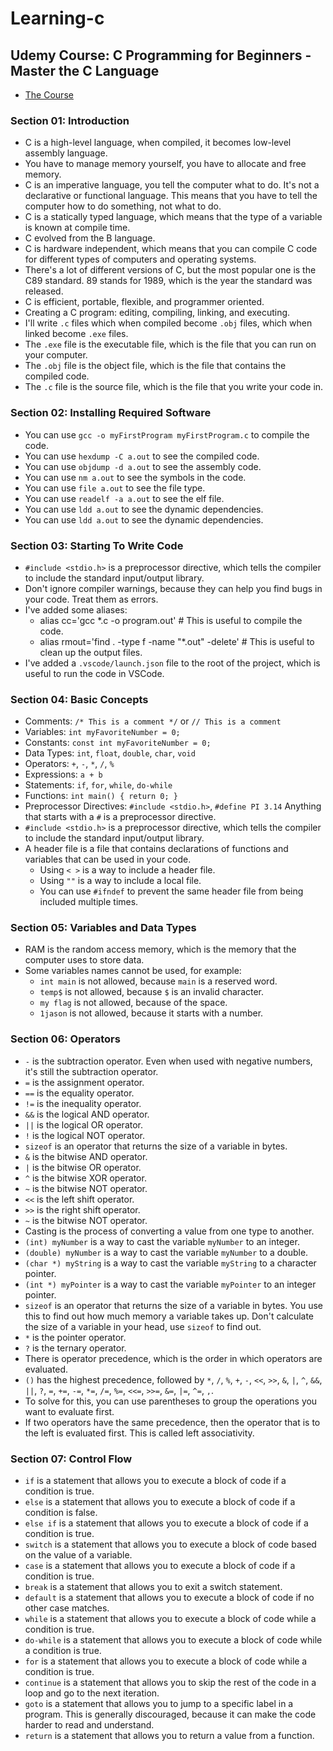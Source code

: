 # Learning-c

## Udemy Course: C Programming for Beginners - Master the C Language

- [The Course](https://www.udemy.com/course/c-programming-for-beginners-/)


### Section 01: Introduction

- C is a high-level language, when compiled, it becomes low-level assembly language.
- You have to manage memory yourself, you have to allocate and free memory.
- C is an imperative language, you tell the computer what to do. It's not a declarative or functional language. This means that you have to tell the computer how to do something, not what to do.
- C is a statically typed language, which means that the type of a variable is known at compile time.
- C evolved from the B language. 
- C is hardware independent, which means that you can compile C code for different types of computers and operating systems.
- There's a lot of different versions of C, but the most popular one is the C89 standard. 89 stands for 1989, which is the year the standard was released.
- C is efficient, portable, flexible, and programmer oriented.
- Creating a C program: editing, compiling, linking, and executing.
- I'll write `.c` files which when compiled become `.obj` files, which when linked become `.exe` files.
- The `.exe` file is the executable file, which is the file that you can run on your computer.
- The `.obj` file is the object file, which is the file that contains the compiled code.
- The `.c` file is the source file, which is the file that you write your code in.

### Section 02: Installing Required Software
- You can use `gcc -o myFirstProgram myFirstProgram.c` to compile the code.
- You can use `hexdump -C a.out` to see the compiled code.
- You can use `objdump -d a.out` to see the assembly code.
- You can use `nm a.out` to see the symbols in the code.
- You can use `file a.out` to see the file type.
- You can use `readelf -a a.out` to see the elf file.
- You can use `ldd a.out` to see the dynamic dependencies.
- You can use `ldd a.out` to see the dynamic dependencies.

### Section 03: Starting To Write Code
- `#include <stdio.h>` is a preprocessor directive, which tells the compiler to include the standard input/output library.
- Don't ignore compiler warnings, because they can help you find bugs in your code. Treat them as errors.
- I've added some aliases:
  - alias cc='gcc *.c -o program.out' # This is useful to compile the code.
  - alias rmout='find . -type f -name "*.out" -delete' # This is useful to clean up the output files.
- I've added a `.vscode/launch.json` file to the root of the project, which is useful to run the code in VSCode.

### Section 04: Basic Concepts
- Comments: `/* This is a comment */` or `// This is a comment`
- Variables: `int myFavoriteNumber = 0;`
- Constants: `const int myFavoriteNumber = 0;`
- Data Types: `int`, `float`, `double`, `char`, `void`
- Operators: `+`, `-`, `*`, `/`, `%`
- Expressions: `a + b`
- Statements: `if`, `for`, `while`, `do-while`
- Functions: `int main() { return 0; }`
- Preprocessor Directives: `#include <stdio.h>`, `#define PI 3.14` Anything that starts with a `#` is a preprocessor directive.
- `#include <stdio.h>` is a preprocessor directive, which tells the compiler to include the standard input/output library.
- A header file is a file that contains declarations of functions and variables that can be used in your code.
  - Using `< >` is a way to include a header file.
  - Using `""` is a way to include a local file.
  - You can use `#ifndef` to prevent the same header file from being included multiple times.

### Section 05: Variables and Data Types
- RAM is the random access memory, which is the memory that the computer uses to store data.
- Some variables names cannot be used, for example:
  - `int main` is not allowed, because `main` is a reserved word.
  - `temp$` is not allowed, because `$` is an invalid character.
  - `my flag` is not allowed, because of the space.
  - `1jason` is not allowed, because it starts with a number.

### Section 06: Operators
- `-` is the subtraction operator. Even when used with negative numbers, it's still the subtraction operator.
- `=` is the assignment operator.
- `==` is the equality operator.
- `!=` is the inequality operator.
- `&&` is the logical AND operator.
- `||` is the logical OR operator.
- `!` is the logical NOT operator.
- `sizeof` is an operator that returns the size of a variable in bytes.
- `&` is the bitwise AND operator.
- `|` is the bitwise OR operator.
- `^` is the bitwise XOR operator.
- `~` is the bitwise NOT operator.
- `<<` is the left shift operator.
- `>>` is the right shift operator.
- `~` is the bitwise NOT operator.
- Casting is the process of converting a value from one type to another.
- `(int) myNumber` is a way to cast the variable `myNumber` to an integer.
- `(double) myNumber` is a way to cast the variable `myNumber` to a double.
- `(char *) myString` is a way to cast the variable `myString` to a character pointer.
- `(int *) myPointer` is a way to cast the variable `myPointer` to an integer pointer.
- `sizeof` is an operator that returns the size of a variable in bytes. You use this to find out how much memory a variable takes up. Don't calculate the size of a variable in your head, use `sizeof` to find out.
- `*` is the pointer operator.
- `?` is the ternary operator.
- There is operator precedence, which is the order in which operators are evaluated. 
- `()` has the highest precedence, followed by `*`, `/`, `%`, `+`, `-`, `<<`, `>>`, `&`, `|`, `^`, `&&`, `||`, `?`, `=`, `+=`, `-=`, `*=`, `/=`, `%=`, `<<=`, `>>=`, `&=`, `|=`, `^=`, `,`.
- To solve for this, you can use parentheses to group the operations you want to evaluate first.
- If two operators have the same precedence, then the operator that is to the left is evaluated first. This is called left associativity.

### Section 07: Control Flow
- `if` is a statement that allows you to execute a block of code if a condition is true.
- `else` is a statement that allows you to execute a block of code if a condition is false.
- `else if` is a statement that allows you to execute a block of code if a condition is true.
- `switch` is a statement that allows you to execute a block of code based on the value of a variable.
- `case` is a statement that allows you to execute a block of code if a condition is true.
- `break` is a statement that allows you to exit a switch statement.
- `default` is a statement that allows you to execute a block of code if no other case matches.
- `while` is a statement that allows you to execute a block of code while a condition is true.
- `do-while` is a statement that allows you to execute a block of code while a condition is true.
- `for` is a statement that allows you to execute a block of code while a condition is true.
- `continue` is a statement that allows you to skip the rest of the code in a loop and go to the next iteration.
- `goto` is a statement that allows you to jump to a specific label in a program. This is generally discouraged, because it can make the code harder to read and understand.
- `return` is a statement that allows you to return a value from a function.
